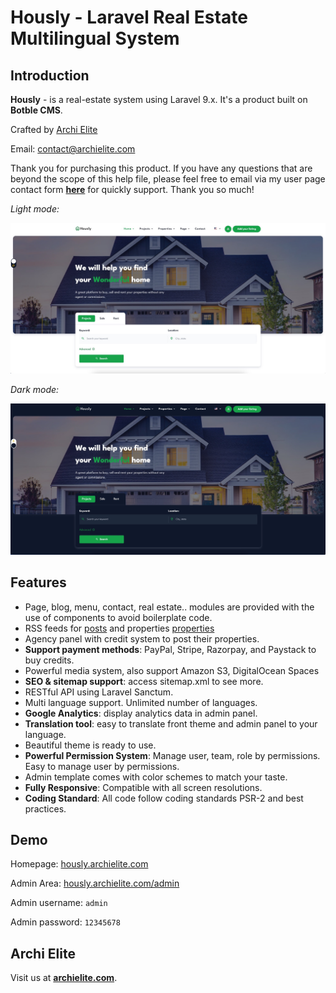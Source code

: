 # Hously - Laravel Real Estate Multilingual System

## Introduction

**Hously** - is a real-estate system using Laravel 9.x. It's a product built on **Botble CMS**.

Crafted by [Archi Elite](https://archielite.com)

Email: [contact@archielite.com](mailto:contact@archielite.com)

Thank you for purchasing this product. If you have any questions that are beyond the scope of this help file, please feel free to email via my user page contact form [**here**](https://support.archielite.com) for quickly support. Thank you so much!

*Light mode:*

![](./images/overview.jpeg)

*Dark mode:*

![](./images/overview-dark.jpeg)

## Features

- Page, blog, menu, contact, real estate.. modules are provided with the use of components to avoid boilerplate code.
- RSS feeds for [posts](https://hously.archielite.com/feed/posts) and properties [properties](https://hously.archielite.com/feed/properties)
- Agency panel with credit system to post their properties.
- **Support payment methods**: PayPal, Stripe, Razorpay, and Paystack to buy credits.
- Powerful media system, also support Amazon S3, DigitalOcean Spaces
- **SEO & sitemap support**: access sitemap.xml to see more.
- RESTful API using Laravel Sanctum.
- Multi language support. Unlimited number of languages.
- **Google Analytics**: display analytics data in admin panel.
- **Translation tool**: easy to translate front theme and admin panel to your language.
- Beautiful theme is ready to use.
- **Powerful Permission System**: Manage user, team, role by permissions. Easy to manage user by permissions.
- Admin template comes with color schemes to match your taste.
- **Fully Responsive**: Compatible with all screen resolutions.
- **Coding Standard**: All code follow coding standards PSR-2 and best practices.

## Demo

Homepage: [hously.archielite.com](https://hously.archielite.com)

Admin Area: [hously.archielite.com/admin](https://hously.archielite.com/admin)

Admin username: `admin`

Admin password: `12345678`

## Archi Elite

Visit us at [**archielite.com**](https://archielite.com).
